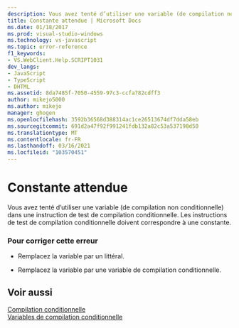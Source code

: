 ```yaml
---
description: Vous avez tenté d’utiliser une variable (de compilation non conditionnelle) dans une instruction de test de compilation conditionnelle.
title: Constante attendue | Microsoft Docs
ms.date: 01/18/2017
ms.prod: visual-studio-windows
ms.technology: vs-javascript
ms.topic: error-reference
f1_keywords:
- VS.WebClient.Help.SCRIPT1031
dev_langs:
- JavaScript
- TypeScript
- DHTML
ms.assetid: 8da7485f-7050-4559-97c3-ccfa782cdff3
author: mikejo5000
ms.author: mikejo
manager: ghogen
ms.openlocfilehash: 3592b36568d388314ac1ce26513674df7dda58eb
ms.sourcegitcommit: 691d2a47f92f991241fdb132a82c53a537198d50
ms.translationtype: MT
ms.contentlocale: fr-FR
ms.lasthandoff: 03/16/2021
ms.locfileid: "103570451"
---
```

# <a name="expected-constant"></a>Constante attendue
Vous avez tenté d’utiliser une variable (de compilation non conditionnelle) dans une instruction de test de compilation conditionnelle. Les instructions de test de compilation conditionnelle doivent correspondre à une constante.  
  
### <a name="to-correct-this-error"></a>Pour corriger cette erreur  
  
- Remplacez la variable par un littéral.  
  
- Remplacez la variable par une variable de compilation conditionnelle.  
  
## <a name="see-also"></a>Voir aussi  
 [Compilation conditionnelle](/previous-versions/windows/internet-explorer/ie-developer/scripting-articles/121hztk3(v=vs.84))   
 [Variables de compilation conditionnelle](/previous-versions/windows/internet-explorer/ie-developer/scripting-articles/s59bkzce(v=vs.84))
